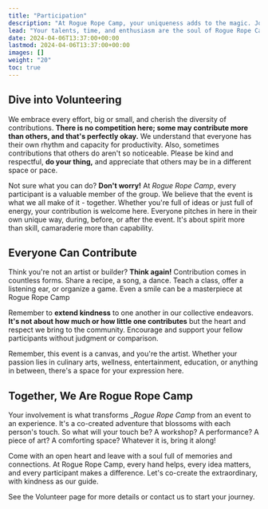 ```yaml
---
title: "Participation"
description: "At Rogue Rope Camp, your uniqueness adds to the magic. Join us in creating an unforgettable event!"
lead: "Your talents, time, and enthusiasm are the soul of Rogue Rope Camp"
date: 2024-04-06T13:37:00+00:00
lastmod: 2024-04-06T13:37:00+00:00
images: []
weight: "20"
toc: true
---
```


## Dive into Volunteering

We embrace every effort, big or small, and cherish the diversity of contributions. **There is no competition here; some may contribute more than others, and that's perfectly okay.** We understand that everyone has their own rhythm and capacity for productivity. Also, sometimes contributions that others do aren't so noticeable. Please be kind and respectful, **do your thing,** and appreciate that others may be in a different space or pace.

Not sure what you can do? **Don't worry!** At _Rogue Rope Camp_, every participant is a valuable member of the group. We believe that the event is what we all make of it - together. Whether you're full of ideas or just full of energy, your contribution is welcome here. Everyone pitches in here in their own unique way, during, before, or after the event. It's about spirit more than skill, camaraderie more than capability.

## Everyone Can Contribute

Think you're not an artist or builder? **Think again!** Contribution comes in countless forms. Share a recipe, a song, a dance. Teach a class, offer a listening ear, or organize a game. Even a smile can be a masterpiece at Rogue Rope Camp

Remember to **extend kindness** to one another in our collective endeavors. **It's not about how much or how little one contributes** but the heart and respect we bring to the community. Encourage and support your fellow participants without judgment or comparison.

Remember, this event is a canvas, and you're the artist. Whether your passion lies in culinary arts, wellness, entertainment, education, or anything in between, there's a space for your expression here.

## Together, We Are Rogue Rope Camp

Your involvement is what transforms __Rogue Rope Camp_ from an event to an experience. It's a co-created adventure that blossoms with each person's touch. So what will your touch be? A workshop? A performance? A piece of art? A comforting space? Whatever it is, bring it along!

Come with an open heart and leave with a soul full of memories and connections. At Rogue Rope Camp, every hand helps, every idea matters, and every participant makes a difference. Let's co-create the extraordinary, with kindness as our guide.

See the Volunteer page for more details or contact us to start your journey.
